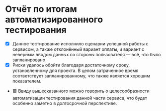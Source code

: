 # Отчёт по итогам автоматизированного тестирования

- [x] Данное тестирование исполнило сценарии успешной работы с сервисом, а также отклонённый вариант оплаты, и вариант с неверным вводом данных со стороны пользователя — всё, что было запланировано
- [x] Риски удалось обойти благодаря достаточному сроку, установленному для проекта. В целом затраченное время соответствует запланированному, что также является хорошим показателем.
- 🟩 Ввиду вышесказанного можно говорить о целесообразности автоматизации тестирования данной части сервиса, что будет особенно заметно в долгосрочной перспективе.